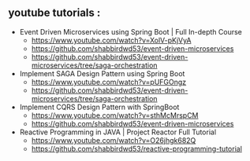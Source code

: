 





## youtube tutorials :
- Event Driven Microservices using Spring Boot | Full In-depth Course
    - https://www.youtube.com/watch?v=XolV-pKjVyA
    - https://github.com/shabbirdwd53/event-driven-microservices
    - https://github.com/shabbirdwd53/event-driven-microservices/tree/saga-orchestration
- Implement SAGA Design Pattern using Spring Boot
    - https://www.youtube.com/watch?v=pUFGOngz
    - https://github.com/shabbirdwd53/event-driven-microservices/tree/saga-orchestration
- Implement CQRS Design Pattern with SpringBoot
    - https://www.youtube.com/watch?v=sthMcMrspCM
    - https://github.com/shabbirdwd53/event-driven-microservices
- Reactive Programming in JAVA | Project Reactor Full Tutorial
    - https://www.youtube.com/watch?v=O26jhgk682Q
    - https://github.com/shabbirdwd53/reactive-programming-tutorial